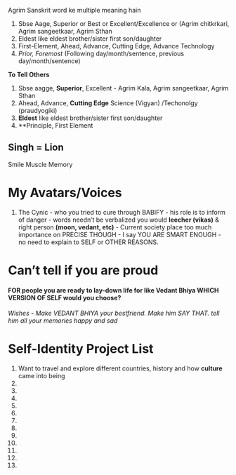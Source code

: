 Agrim Sanskrit word ke multiple meaning hain
1. Sbse Aage, Superior or Best or Excellent/Excellence or (Agrim chitkrkari, Agrim sangeetkaar, Agrim Sthan
2. Eldest like eldest brother/sister first son/daughter
3. First-Element, Ahead, Advance, Cutting Edge, Advance Technology 
4. *Prior, Foremost* (Following day/month/sentence, previous day/month/sentence)


**To Tell Others**
1. Sbse aagge, **Superior**, Excellent - Agrim Kala, Agrim sangeetkaar, Agrim Sthan
2. Ahead, Advance, **Cutting Edge** Science (Vigyan) /Techonolgy (praudyogiki)
3. **Eldest** like eldest brother/sister first son/daughter
4. **Principle, First Element

## Singh = Lion

Smile Muscle Memory

# My Avatars/Voices
1. The Cynic - who you tried to cure through BABIFY - his role is to inform of danger - words needn’t be verbalized you would **leecher (vikas)** & right person **(moon, vedant, etc)** - Current society place too much importance on PRECISE THOUGH - I say YOU ARE SMART ENOUGH - no need to explain to SELF or OTHER REASONS.
# Can’t tell if you are proud
#### FOR people you are ready to lay-down life for like Vedant Bhiya WHICH VERSION OF SELF would you choose?
**Wishes - Make VEDANT BHIYA your bestfriend. Make him SAY THAT*. tell him all your memories happy and sad*


# Self-Identity Project List
1. Want to travel and explore different countries, history and how **culture** came into being
2. 
3. 
4. 
5. 
6. 
7. 
8. 
9. 
10. 
11. 
12. 
13. 